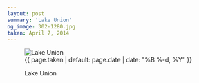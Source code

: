 ```yaml
---
layout: post
summary: 'Lake Union'
og_image: 302-1280.jpg
taken: April 7, 2014
---
```


<figure class="post">
<img alt="Lake Union" sizes="(min-width: 700px) 50vw, calc(100vw - 2rem)" src="{{ site.assets_url }}/302-640.jpg" srcset="{{ site.assets_url }}/302-1280.jpg 1280w, {{ site.assets_url }}/302-960.jpg 960w, {{ site.assets_url }}/302-640.jpg 640w, {{ site.assets_url }}/302-320.jpg 320w"/>
<figcaption>
<time>{{ page.taken | default: page.date | date: "%B %-d, %Y" }}</time>
<p>Lake Union</p>
</figcaption>
</figure>
